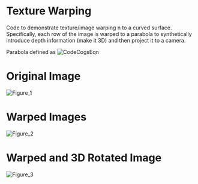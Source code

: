 # Texture Warping
Code to demonstrate texture/image warping n to a curved surface. Specifically, each row of the image is warped to a parabola to synthetically introduce depth information (make it 3D) and then project it to a camera.

Parabola defined as ![CodeCogsEqn](https://user-images.githubusercontent.com/3444740/58933621-85668780-8785-11e9-9f39-81d5db9fefb3.gif) 


# Original Image
![Figure_1](https://user-images.githubusercontent.com/3444740/58933955-8a780680-8786-11e9-815b-d31a10f82054.png)

# Warped Images
![Figure_2](https://user-images.githubusercontent.com/3444740/58933958-8d72f700-8786-11e9-91f4-2ac1f1a9de58.png)

# Warped and 3D Rotated Image
![Figure_3](https://user-images.githubusercontent.com/3444740/58933959-906de780-8786-11e9-945c-eede5f3662e2.png)
